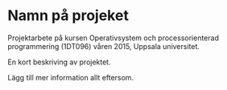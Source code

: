 # Namn på projeket

Projektarbete på kursen Operativsystem och processorienterad programmering (1DT096) våren 2015, Uppsala universitet. 

En kort beskriving av projektet. 

Lägg till mer information allt eftersom. 
